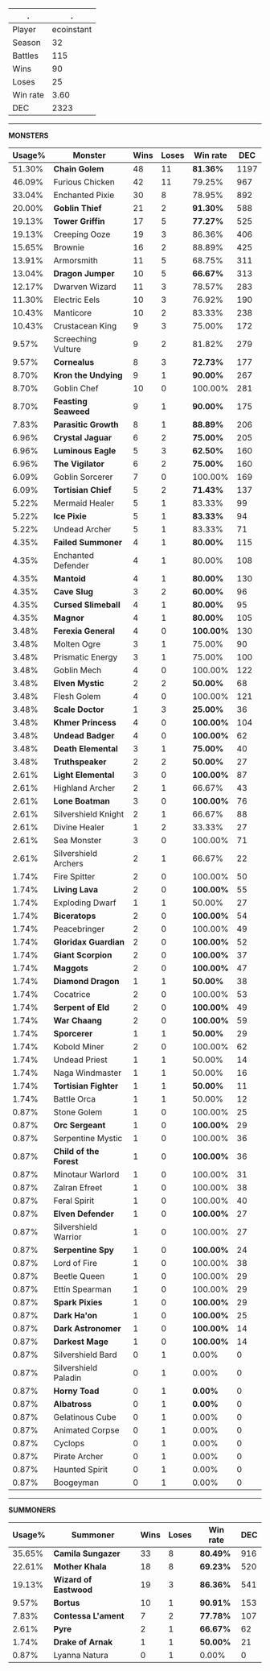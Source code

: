 .|.
|-|-
Player|ecoinstant
Season|32
Battles|115
Wins|90
Loses|25
Win rate|3.60
DEC|2323

---
**MONSTERS**

Usage%|Monster|Wins|Loses|Win rate|DEC|
-|-|-|-|-|-|
51.30%|**Chain Golem**|48|11|**81.36%**|1197|
46.09%|Furious Chicken|42|11|79.25%|967|
33.04%|Enchanted Pixie|30|8|78.95%|892|
20.00%|**Goblin Thief**|21|2|**91.30%**|588|
19.13%|**Tower Griffin**|17|5|**77.27%**|525|
19.13%|Creeping Ooze|19|3|86.36%|406|
15.65%|Brownie|16|2|88.89%|425|
13.91%|Armorsmith|11|5|68.75%|311|
13.04%|**Dragon Jumper**|10|5|**66.67%**|313|
12.17%|Dwarven Wizard|11|3|78.57%|283|
11.30%|Electric Eels|10|3|76.92%|190|
10.43%|Manticore|10|2|83.33%|238|
10.43%|Crustacean King|9|3|75.00%|172|
9.57%|Screeching Vulture|9|2|81.82%|279|
9.57%|**Cornealus**|8|3|**72.73%**|177|
8.70%|**Kron the Undying**|9|1|**90.00%**|267|
8.70%|Goblin Chef|10|0|100.00%|281|
8.70%|**Feasting Seaweed**|9|1|**90.00%**|175|
7.83%|**Parasitic Growth**|8|1|**88.89%**|206|
6.96%|**Crystal Jaguar**|6|2|**75.00%**|205|
6.96%|**Luminous Eagle**|5|3|**62.50%**|160|
6.96%|**The Vigilator**|6|2|**75.00%**|160|
6.09%|Goblin Sorcerer|7|0|100.00%|169|
6.09%|**Tortisian Chief**|5|2|**71.43%**|137|
5.22%|Mermaid Healer|5|1|83.33%|99|
5.22%|**Ice Pixie**|5|1|**83.33%**|94|
5.22%|Undead Archer|5|1|83.33%|71|
4.35%|**Failed Summoner**|4|1|**80.00%**|115|
4.35%|Enchanted Defender|4|1|80.00%|108|
4.35%|**Mantoid**|4|1|**80.00%**|130|
4.35%|**Cave Slug**|3|2|**60.00%**|96|
4.35%|**Cursed Slimeball**|4|1|**80.00%**|95|
4.35%|**Magnor**|4|1|**80.00%**|105|
3.48%|**Ferexia General**|4|0|**100.00%**|130|
3.48%|Molten Ogre|3|1|75.00%|90|
3.48%|Prismatic Energy|3|1|75.00%|100|
3.48%|Goblin Mech|4|0|100.00%|122|
3.48%|**Elven Mystic**|2|2|**50.00%**|68|
3.48%|Flesh Golem|4|0|100.00%|121|
3.48%|**Scale Doctor**|1|3|**25.00%**|36|
3.48%|**Khmer Princess**|4|0|**100.00%**|104|
3.48%|**Undead Badger**|4|0|**100.00%**|62|
3.48%|**Death Elemental**|3|1|**75.00%**|40|
3.48%|**Truthspeaker**|2|2|**50.00%**|27|
2.61%|**Light Elemental**|3|0|**100.00%**|87|
2.61%|Highland Archer|2|1|66.67%|43|
2.61%|**Lone Boatman**|3|0|**100.00%**|76|
2.61%|Silvershield Knight|2|1|66.67%|88|
2.61%|Divine Healer|1|2|33.33%|27|
2.61%|Sea Monster|3|0|100.00%|71|
2.61%|Silvershield Archers|2|1|66.67%|22|
1.74%|Fire Spitter|2|0|100.00%|50|
1.74%|**Living Lava**|2|0|**100.00%**|55|
1.74%|Exploding Dwarf|1|1|50.00%|27|
1.74%|**Biceratops**|2|0|**100.00%**|54|
1.74%|Peacebringer|2|0|100.00%|49|
1.74%|**Gloridax Guardian**|2|0|**100.00%**|52|
1.74%|**Giant Scorpion**|2|0|**100.00%**|37|
1.74%|**Maggots**|2|0|**100.00%**|47|
1.74%|**Diamond Dragon**|1|1|**50.00%**|38|
1.74%|Cocatrice|2|0|100.00%|53|
1.74%|**Serpent of Eld**|2|0|**100.00%**|49|
1.74%|**War Chaang**|2|0|**100.00%**|59|
1.74%|**Sporcerer**|1|1|**50.00%**|29|
1.74%|Kobold Miner|2|0|100.00%|62|
1.74%|Undead Priest|1|1|50.00%|14|
1.74%|Naga Windmaster|1|1|50.00%|16|
1.74%|**Tortisian Fighter**|1|1|**50.00%**|11|
1.74%|Battle Orca|1|1|50.00%|12|
0.87%|Stone Golem|1|0|100.00%|25|
0.87%|**Orc Sergeant**|1|0|**100.00%**|29|
0.87%|Serpentine Mystic|1|0|100.00%|36|
0.87%|**Child of the Forest**|1|0|**100.00%**|36|
0.87%|Minotaur Warlord|1|0|100.00%|31|
0.87%|Zalran Efreet|1|0|100.00%|38|
0.87%|Feral Spirit|1|0|100.00%|40|
0.87%|**Elven Defender**|1|0|**100.00%**|27|
0.87%|Silvershield Warrior|1|0|100.00%|27|
0.87%|**Serpentine Spy**|1|0|**100.00%**|24|
0.87%|Lord of Fire|1|0|100.00%|38|
0.87%|Beetle Queen|1|0|100.00%|29|
0.87%|Ettin Spearman|1|0|100.00%|29|
0.87%|**Spark Pixies**|1|0|**100.00%**|29|
0.87%|**Dark Ha'on**|1|0|**100.00%**|25|
0.87%|**Dark Astronomer**|1|0|**100.00%**|14|
0.87%|**Darkest Mage**|1|0|**100.00%**|14|
0.87%|Silvershield Bard|0|1|0.00%|0|
0.87%|Silvershield Paladin|0|1|0.00%|0|
0.87%|**Horny Toad**|0|1|**0.00%**|0|
0.87%|**Albatross**|0|1|**0.00%**|0|
0.87%|Gelatinous Cube|0|1|0.00%|0|
0.87%|Animated Corpse|0|1|0.00%|0|
0.87%|Cyclops|0|1|0.00%|0|
0.87%|Pirate Archer|0|1|0.00%|0|
0.87%|Haunted Spirit|0|1|0.00%|0|
0.87%|Boogeyman|0|1|0.00%|0|

---
**SUMMONERS**

Usage%|Summoner|Wins|Loses|Win rate|DEC|
-|-|-|-|-|-|
35.65%|**Camila Sungazer**|33|8|**80.49%**|916|
22.61%|**Mother Khala**|18|8|**69.23%**|520|
19.13%|**Wizard of Eastwood**|19|3|**86.36%**|541|
9.57%|**Bortus**|10|1|**90.91%**|153|
7.83%|**Contessa L'ament**|7|2|**77.78%**|107|
2.61%|**Pyre**|2|1|**66.67%**|62|
1.74%|**Drake of Arnak**|1|1|**50.00%**|21|
0.87%|Lyanna Natura|0|1|0.00%|0|
